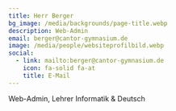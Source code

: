 ```yaml
---
title: Herr Berger
bg_image: /media/backgrounds/page-title.webp
description: Web-Admin
email: berger@cantor-gymnasium.de
image: /media/people/websiteprofilbild.webp
social:
  - link: mailto:berger@cantor-gymnasium.de
    icon: fa-solid fa-at
    title: E-Mail
---
```

Web-Admin, Lehrer Informatik & Deutsch
